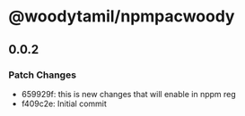 # @woodytamil/npmpacwoody

## 0.0.2

### Patch Changes

- 659929f: this is new changes that will enable in nppm reg
- f409c2e: Initial commit
